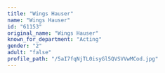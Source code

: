 ```yaml
---
title: "Wings Hauser"
name: "Wings Hauser"
id: "61153"
original_name: "Wings Hauser"
known_for_department: "Acting"
gender: "2"
adult: "false"
profile_path: "/5aI7fqNjTL0isyGl5QVSVVwMCod.jpg"
---
```

